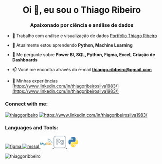 <h1 align="center">Oi 👋, eu sou o Thiago Ribeiro</h1>
<h3 align="center">Apaixonado por ciência e análise de dados</h3>

- 🔭 Trabalho com análise e visualização de dados [Portfólio Thiago Ribeiro](https://ribeiroanalisededados.com.br/)

- 🌱 Atualmente estou aprendendo **Python, Machine Learning**

- 💬 Me pergunte sobre **Power BI, SQL, Python, Figma, Excel, Criação de Dashboards**

- 📫 Você me encontra através do e-mail **thiaggo.ribbeiro@gmail.com**

- 📄 Minhas experiências [https://www.linkedin.com/in/thiagoribeirosilva1983/](https://www.linkedin.com/in/thiagoribeirosilva1983/)

<h3 align="left">Connect with me:</h3>
<p align="left">
<a href="https://twitter.com/thiaggoribeiro" target="blank"><img align="center" src="https://raw.githubusercontent.com/rahuldkjain/github-profile-readme-generator/master/src/images/icons/Social/twitter.svg" alt="thiaggoribeiro" height="30" width="40" /></a>
<a href="https://linkedin.com/in/https://www.linkedin.com/in/thiagoribeirosilva1983/" target="blank"><img align="center" src="https://raw.githubusercontent.com/rahuldkjain/github-profile-readme-generator/master/src/images/icons/Social/linked-in-alt.svg" alt="https://www.linkedin.com/in/thiagoribeirosilva1983/" height="30" width="40" /></a>
</p>

<h3 align="left">Languages and Tools:</h3>
<p align="left"> <a href="https://www.figma.com/" target="_blank" rel="noreferrer"> <img src="https://www.vectorlogo.zone/logos/figma/figma-icon.svg" alt="figma" width="40" height="40"/> </a> <a href="https://www.microsoft.com/en-us/sql-server" target="_blank" rel="noreferrer"> <img src="https://www.svgrepo.com/show/303229/microsoft-sql-server-logo.svg" alt="mssql" width="40" height="40"/> </a> <a href="https://www.mysql.com/" target="_blank" rel="noreferrer"> <img src="https://raw.githubusercontent.com/devicons/devicon/master/icons/mysql/mysql-original-wordmark.svg" alt="mysql" width="40" height="40"/> </a> <a href="https://www.photoshop.com/en" target="_blank" rel="noreferrer"> <img src="https://raw.githubusercontent.com/devicons/devicon/master/icons/photoshop/photoshop-line.svg" alt="photoshop" width="40" height="40"/> </a> <a href="https://www.python.org" target="_blank" rel="noreferrer"> <img src="https://raw.githubusercontent.com/devicons/devicon/master/icons/python/python-original.svg" alt="python" width="40" height="40"/> </a> </p>

<p><img align="center" src="https://github-readme-stats.vercel.app/api/top-langs?username=thiaggoribbeiro&show_icons=true&locale=en&layout=compact" alt="thiaggoribbeiro" /></p>


<!---
- 👋 Hi, I’m @thiaggoribbeiro
- 👀 I’m interested in ...
- 🌱 I’m currently learning ...
- 💞️ I’m looking to collaborate on ...
- 📫 How to reach me ...
- 😄 Pronouns: ...
- ⚡ Fun fact: ...


thiaggoribbeiro/thiaggoribbeiro is a ✨ special ✨ repository because its `README.md` (this file) appears on your GitHub profile.
You can click the Preview link to take a look at your changes.
--->
